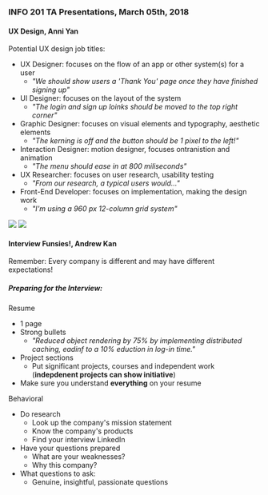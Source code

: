 ### INFO 201 TA Presentations, March 05th, 2018

#### UX Design, Anni Yan
Potential UX design job titles:
* UX Designer: focuses on the flow of an app or other system(s) for a user 
  + *"We should show users a 'Thank You' page once they have finished signing up"*
* UI Designer: focuses on the layout of the system
  + *"The login and sign up loinks should be moved to the top right corner"*
* Graphic Designer: focuses on visual elements and typography, aesthetic elements
  + *"The kerning is off and the button should be 1 pixel to the left!"*
* Interaction Designer: motion designer, focuses ontranistion and animation
   + *"The menu should ease in at 800 miliseconds"*
* UX Researcher: focuses on user research, usability testing
  + *"From our research, a typical users would..."*
* Front-End Developer: focuses on implementation, making the design work
  + *"I'm using a 960 px 12-column grid system"*
  
![](javariayousuf/TA_presentations/UX1.png)
![](javariayousuf/TA_presentations/UX2.png)

#### Interview Funsies!, Andrew Kan
Remember: Every company is different and may have different expectations!

##### Preparing for the Interview: 
Resume
* 1 page
* Strong bullets
  + *"Reduced object rendering by 75% by implementing distributed caching, eadinf to a 10% eduction in log-in time."*
* Project sections
  + Put significant projects, courses and independent work (__indepdenent projects can show initiative__)
* Make sure you understand __everything__ on your resume

Behavioral
* Do research
  + Look up the company's mission statement
  + Know the company's products
  + Find your interview LinkedIn
* Have your questions prepared
  + What are your weaknesses?
  + Why this company?
* What questions to ask:
  + Genuine, insightful, passionate questions
